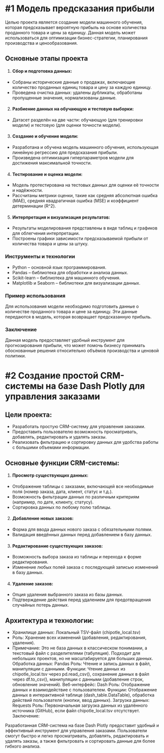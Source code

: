 # #1 Модель предсказания прибыли
Целью проекта является создание модели машинного обучения, которая предсказывает вероятную прибыль на основе количества проданного товара и цены за единицу. Данная модель может использоваться для оптимизации бизнес-стратегии, планирования производства и ценообразования.

## Основные этапы проекта
1. #### Сбор и подготовка данных:
- Собраны исторические данные о продажах, включающие количество проданных единиц товара и цену за каждую единицу.
- Проведена очистка данных: удалены дубликаты, обработаны пропущенные значения, нормализованы данные.
2. #### Разбиение данных на обучающую и тестовую выборки:
- Датасет разделён на две части: обучающую (для тренировки модели) и тестовую (для оценки точности модели).
3. #### Создание и обучение модели:
- Разработана и обучена модель машинного обучения, использующая линейную регрессию для предсказания прибыли.
- Произведена оптимизация гиперпараметров модели для достижения максимальной точности.
4. #### Тестирование и оценка модели:
- Модель протестирована на тестовых данных для оценки её точности и надёжности.
- Рассчитаны метрики оценки, такие как средняя абсолютная ошибка (MAE), средняя квадратичная ошибка (MSE) и коэффициент детерминации (R^2).
5. #### Интерпретация и визуализация результатов:
- Результаты моделирования представлены в виде таблиц и графиков для облегчения интерпретации.
- Построены графики зависимости предсказываемой прибыли от количества товара и цены за штуку.
### Инструменты и технологии
- Python – основной язык программирования.
- Pandas – библиотека для обработки и анализа данных.
- Scikit-learn – библиотека для машинного обучения.
- Matplotlib и Seaborn – библиотеки для визуализации данных.
### Пример использования
Для использования модели необходимо подготовить данные о количестве проданного товара и цене за единицу. Эти данные передаются в модель, которая возвращает предсказанную прибыль.
### Заключение
Данная модель предоставляет удобный инструмент для прогнозирования прибыли, что может помочь бизнесу принимать обоснованные решения относительно объёмов производства и ценовой политики.

# #2 Создание простой CRM-системы на базе Dash Plotly для управления заказами
## Цели проекта:

- Разработать простую CRM-систему для управления заказами.
- Предоставить пользователю возможность просматривать, добавлять, редактировать и удалять заказы.
- Реализовать фильтрацию и сортировку данных для удобства работы с большими объемами информации.

## Основные функции CRM-системы:

1. #### Просмотр существующих данных:
- Отображение таблицы с заказами, включающей все необходимые поля (номер заказа, дата, клиент, статус и т.д.).
- Возможность фильтрации данных по различным критериям (например, по дате, клиенту, статусу).
- Сортировка данных по любому полю таблицы.
2. #### Добавление новых заказов:
- Форма для ввода данных нового заказа с обязательными полями.
- Валидация введённых данных перед добавлением в базу данных.
3. #### Редактирование существующих заказов:
- Возможность выбора заказа из таблицы и перехода к форме редактирования.
- Изменение любых полей заказа с последующей записью изменений в базу данных.
4. #### Удаление заказов:
- Опция удаления выбранного заказа из базы данных.
- Подтверждение действия перед удалением для предотвращения случайных потерь данных.
## Архитектура и технологии:

- Хранилище данных: Локальный TSV-файл (chipotle_local.tsv)
-  Роль: Хранение всех изменений (добавления, редактирования, удаления).
-  Примечание: Это не база данных в классическом понимании, а текстовый файл с разделителями (табуляция). Подходит для небольших проектов, но не масштабируется для больших данных.
Обработка данных: Pandas
Роль: Чтение и запись данных в файл, манипуляции с данными.
Функции: Чтение данных из chipotle_local.tsv через pd.read_csv(), сохранение данных в файл через df.to_csv(), манипуляции с данными (добавление строк, обновление значений).
Веб-интерфейс: Dash
Роль: Отображение данных и взаимодействие с пользователем.
Функции: Отображение данных в интерактивной таблице (dash_table.DataTable), обработка действий пользователя (кнопки, ввод данных).
Загрузка данных: Requests
Роль: Первоначальная загрузка данных из удалённого источника (GitHub), если файл chipotle_local.tsv отсутствует.
Заключение:

Разработанная CRM-система на базе Dash Plotly предоставит удобный и эффективный инструмент для управления заказами. Пользователи смогут быстро и легко просматривать, добавлять, редактировать и удалять заказы, а также фильтровать и сортировать данные для более гибкого анализа.
